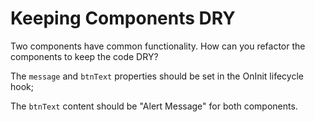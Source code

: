# Keeping Components DRY

Two components have common functionality. How can you refactor the components to keep the code DRY?

The `message` and `btnText` properties should be set in the OnInit lifecycle hook;

The `btnText` content should be "Alert Message" for both components.
